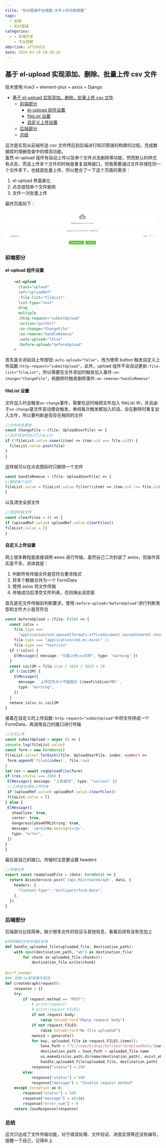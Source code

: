 ```yaml
---
title: "知识图谱平台搭建:文件上传页面搭建"
tags:
  - 前端
  - 知识图谱
categories:
  - - 前端开发
    - 平台搭建
abbrlink: af759d1b
date: 2024-03-19 19:28:24
---
```


<!-- @format -->

## 基于 el-upload 实现添加、删除、批量上传 csv 文件

技术使用:Vue3 + element-plus + axios + Django

- [基于 el-upload 实现添加、删除、批量上传 csv 文件](#基于-el-upload-实现添加删除批量上传-csv-文件)
  - [前端部分](#前端部分)
    - [el-upload 组件设置](#el-upload-组件设置)
    - [fileList 设置](#filelist-设置)
    - [自定义上传设置](#自定义上传设置)
  - [后端部分](#后端部分)
  - [总结](#总结)
  <!--more-->

这次是实现从前端传送 csv 文件然后到后端进行知识图谱的构建的过程，完成数据库的增删改查中的增添功能。  
虽然 el-upload 组件有自动上传以及单个文件点击删除等功能，然而默认的样式有点丑，而且上传多个文件的时候是重复调用接口，但我需要通过文件存储在同一个文件夹下，也就是批量上传，所以整合了一下这个页面的需求：

1. el-upload 界面美化
2. 点击按钮单个文件删除
3. 文件一次批量上传

最终页面如下：
![上传页面](../images/blog-2024-03-19-20-07-37.png)

### 前端部分

#### el-upload 组件设置

```HTML
    <el-upload
      class="upload"
      ref="uploadRef"
      :file-list="fileList"
      list-type="text"
      drag
      multiple
      :http-request="submitUpload"
      :action="postUrl"
      :on-change="ChangeFile"
      :on-remove="handleRemove"
      :auto-upload="false"
      :before-upload="beforeUpload"
    >
```

首先是关闭自动上传按钮`:auto-upload="false"`，改为使用 button 触发自定义上传函数`:http-request="submitUpload"`，此外，upload 组件不会自动更新`:file-list="fileList"`，所以需要在文件添加时触发加入事件`:on-change="ChangeFile"`，和删除时触发删除事件`:on-remove="handleRemove"`

#### fileList 设置

文件加入时会触发`on-change`事件，需要在这时候把文件加入 fileList 中，并且由于`on-change`是文件变动便会触发，单纯每次触发都加入的话，会在删除时重复加入文件，所以要判断是否存在相同的文件

```TypeScript
//文件状态更改
const ChangeFile = (file: UploadUserFile) => {
//文件添加时加入fileList
if (!fileList.value.some((item) => item.uid === file.uid)) {
  fileList.value.push(file)
}
}
```

这样就可以在点击图标时只删除一个文件

```TypeScript
const handleRemove = (file: UploadUserFile) => {
//删除单个文件
fileList.value = fileList.value.filter((item) => item.uid !== file.uid)
}
```

以及清空全部文件

```TypeScript
//清空所有文件
const clearFiles = () => {
if (uploadRef.value) uploadRef.value.clearFiles()
fileList.value = []
}
```

#### 自定义上传设置

网上很多教程是直接调用 axios 进行传输，虽然自己二次封装了 axios，但操作其实差不多，具体就是：

1. 判断所有传输文件是否符合要求格式
2. 将多个数据合并为一个 FormData
3. 使用 axios 将文件传输
4. 传输成功后清空文件列表，否则弹出消息窗

首先是在文件传输前判断要求，使用`:before-upload="beforeUpload"`进行判断类型和文件大小是否符合

```TypeScript
const beforeUpload = (file: File) => {
  const isCsv =
    file.type ===
      "application/vnd.openxmlformats-officedocument.spreadsheetml.sheet" ||
    file.type === "application/vnd.ms-excel" ||
    file.type === "text/csv"
  if (!isCsv) {
    ElMessage({ message: "只能上传csv文件", type: "warning" })
  }
  const isLt2M = file.size / 1024 / 1024 < 10
  if (!isLt2M) {
    ElMessage({
      message: `上传文件大小不能超过 ${maxFileSize}MB!`,
      type: "warning",
    })
  }
  return isCsv && isLt2M
}

```

接着在自定义的上传函数`:http-request="submitUpload"`中将文件拼成一个 FormData，再调用自己的接口进行传输

```TypeScript
//文件上传
const submitUpload = async () => {
console.log(fileList.value)
const form = new FormData()
fileList.value?.forEach((file: UploadUserFile, index: number) =>
 form.append(`file${index}`, file.raw)
)
let res = await reqUploadFile(form)
if (res.status === 200) {
 ElMessage({ message: "上传成功", type: "success" })
 //上传成功清除上传列表
 if (uploadRef.value) uploadRef.value.clearFiles()
 fileList.value = []
} else {
 ElMessage({
   showClose: true,
   center: true,
   dangerouslyUseHTMLString: true,
   message: `<p>${res.message}</p>`,
   type: "error",
 })
}
}
```

最后是自己的接口，传输时注意要设置 headers

```TypeScript
//传输文件
export const reqUploadFile = (data: FormData) => {
  return AxiosService.post(`/api_KG/createGraph`, data, {
    headers: {
      "Content-Type": "multipart/form-data",
    },
  })
}
```

### 后端部分

后端部分比较简单，缺少很多文件的验证与其他信息，看看后续有没有空加上

```Python
#将传输的文件存储在本地
def handle_uploaded_file(uploaded_file, destination_path):
    with open(destination_path, "wb") as destination_file:
        for chunk in uploaded_file.chunks():
            destination_file.write(chunk)

@csrf_exempt
### 读取csv新增事件图谱
def createGraph(request):
    response = {}
    try:
        if request.method == "POST":
            # print(request)
            # print(request.FILES)
            if not request.body:
                raise ValueError("Empty request body")
            if not request.FILES:
                raise ValueError("No file uploaded")
            nanoid = generate()
            for key, uploaded_file in request.FILES.items():
                Save_Path = f"G:/code/Django/helloworld/UploadData/{nanoid}/"
                destination_path = Save_Path + uploaded_file.name
                os.makedirs(os.path.dirname(destination_path), exist_ok=True)
                handle_uploaded_file(uploaded_file, destination_path)
            response["status"] = 200
        else:
            response["status"] = 500
            response["message"] = "Invalid request method"
    except Exception as e:
        response["status"] = 500
        response["message"] = str(e)
        response["error_num"] = 0
    return JsonResponse(response)
```

### 总结

这次只达成了文件传输功能，对于错误处理、文件验证、进度反馈等还没有编写，提醒一下自己，记得补上
